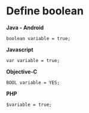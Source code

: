 # Define boolean

**Java - Android**
```
boolean variable = true;
```

**Javascript**
```
var variable = true;
```

**Objective-C**
```
BOOL variable = YES;
```

**PHP**
```
$variable = true;
```

